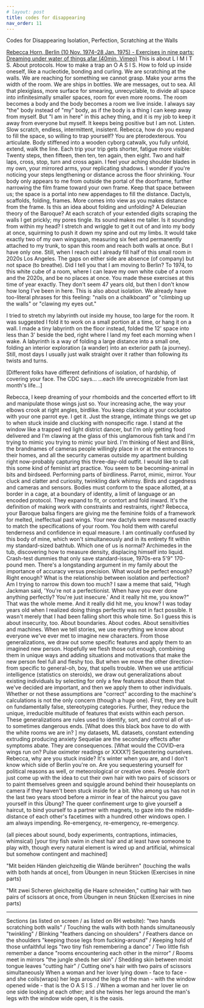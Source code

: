```yaml
---
# layout: post
title: codes for disappearing
nav_order: 11
---
```


Codes for Disappearing
Isolation, Perfection, Scratching at the Walls

[Rebecca Horn, Berlin (10 Nov. 1974–28 Jan. 1975) - Exercises in nine parts: Dreaming under water of things afar (40min, Vimeo)](https://vimeo.com/562736859)
This is about L I M I T S. About protocols. How to make a trap an O A S I S. How to fold up inside oneself, like a nucleotide, bonding and curling.
We are scratching at the walls. We are reaching for something we cannot grasp.
Make your arms the width of the room. We are ships in bottles. We are messages, out to sea. All that plexiglass, more surface for smearing, unrecyclable, to divide all space into infinitesimally smaller spaces, room for even more rooms. 
The room becomes a body and the body becomes a room we live inside.
I always say "the" body instead of "my" body, as if the body is a thing I can keep away from myself. But "I am in here" in this achey thing, and it is my job to keep it away from everyone but myself. It keeps being positive but I am not. 
Listen. Slow scratch, endless, intermittent, insistent. Rebecca, how do you expand to fill the space, so willing to trap yourself? You are pterodexterous. You articulate. Body stiffened into a wooden cyborg catwalk, you fully unfold, extend, walk the line. 
Each trip your trip gets shorter, fatigue more visible: Twenty steps, then fifteen, then ten, ten again, then eight. Two and half laps, cross, stop, turn and cross again. I feel your aching shoulder blades in my own, your mirrored arms, your replicating shadows. I wonder if you're noticing your steps lengthening or distance across the floor shrinking.
Your body only appears to me from outside the portal of the doorframe, further narrowing the film frame toward your own frame. Keep that space between us; the space is a portal into new appendages to fill the distance. Dactyls, scaffolds, folding, frames. More comes into view as you makes distance from the frame. Is this an idea about folding and unfolding? A Deleuzian theory of the Baroque? 
At each scratch of your extended digits scraping the walls I get prickly; my pores tingle. Its sound makes me taller. Is it sounding from within my head? I stretch and wriggle to get it out of and into my body at once, squirming to push it down my spine and out my limbs.
It would take exactly two of my own wingspan, measuring six feet and permanently attached to my trunk, to span this room and reach both walls at once. But I have only one. Still, when I reach out I already fill half of this small room in 2020s Los Angeles. The gaps on either side are absence (of company) but not space (to breathe).
Did I tell you that I am moving to Berlin? To 1974, to this white cube of a room, where I can leave my own white cube of a room and the 2020s, and be no places at once.
You made these exercises at this time of year exactly. They don't seem 47 years old, but then I don't know how long I've been in here. 
This is also about isolation. We already have too-literal phrases for this feeling: "nails on a chalkboard" or "climbing up the walls" or "clawing my eyes out." 

I tried to stretch my labyrinth out inside my house, too large for the room. It was suggested I fold it to work on a small portion at a time, or hang it on a wall. I made a tiny labyrinth on the floor instead, folded the 12' space into less than 3' beside the bed, right where I land my feet each morning when I wake. A labyrinth is a way of folding a large distance into a small one, folding an interior exploration (a wander) into an exterior path (a journey). Still, most days I usually just walk straight over it rather than following its twists and turns. 

[Different folks have different definitions of isolation, of hardship, of covering your face. The CDC says… …each life unrecognizable from last month's life…] 

Rebecca, I keep dreaming of your rhomboids and the concerted effort to lift and manipulate those wings just so. Your increasing ache, the way your elbows crook at right angles, birdlike.
You keep clacking at your cockatoo with your one parrot eye. I get it. Just the strange, intimate things we get up to when stuck inside and clucking with nonspecific rage. I stand at the window like a trapped red light district dancer, but I'm only getting food delivered and I'm clawing at the glass of this unglamorous fish tank and I'm trying to mimic you trying to mimic your bird. I'm thinking of Nest and Blink, the brandnames of cameras people willingly place in or at the entrances to their homes, and all the security cameras outside my apartment building right now-probably capturing this three-day-old outfit. I would like to call this some kind of feminist art practice. 
You seem to be becoming-animal in bits and birdseed. Performing parts of birdliness. Parrot, mimic, mirror. Your cluck and clatter and curiosity, twinkling dark whimsy. Birds and cagedness and cameras and sensors. 
Bodies must conform to the space allotted, at a border in a cage, at a boundary of identity, a limit of language or an encoded protocol. They expand to fit, or contort and fold inward. It's the definition of making work with constraints and restraints, right?
Rebecca, your Baroque balsa fingers are giving me the feminine folds of a framework for melted, ineffectual past wings. Your new dactyls were measured exactly to match the specifications of your room. You hold them with careful tenderness and confidence in equal measure. 
I am continually confused by this body of mine, which won't simultaneously and in its entirety fit within my standard-sized bathtub. Which one of us is normal? Archimedes in the tub, discovering how to measure density, displacing himself into liquid. Crash-test dummies that only save standard-issue, 1970s-era 5'9" 170-pound men. 
There's a longstanding argument in my family about the importance of accuracy versus precision. What would be perfect enough? Right enough? 
What is the relationship between isolation and perfection? Am I trying to narrow this down too much? 
I saw a meme that said, "Hugh Jackman said, 'You're not a perfectionist. When have you ever done anything perfectly? You're just insecure.' And it really hit me, you know?" That was the whole meme.
And it really did hit me, you know? I was today years old when I realized doing things perfectly was not in fact possible. It wasn't merely that I had been falling short this whole time.
So I guess this is about insecurity, too. About boundaries. About codes. About sensitivities and machines.
When we tell stories, we use everything we know about everyone we've ever met to imagine new characters. From those generalizations, we draw out some specific features and apply them to an imagined new person. Hopefully we flesh those out enough, combining them in unique ways and adding situations and motivations that make the new person feel full and fleshy too. 
But when we move the other direction-from specific to general-oh, boy, that spells trouble. When we use artificial intelligence (statistics on steroids), we draw out generalizations about existing individuals by selecting for only a few features about them that we've decided are important, and then we apply them to other individuals. Whether or not these assumptions are "correct" according to the machine's calculations is not the only concern (though a huge one). First, they are built on fundamentally false, stereotyping categories. Further, they reduce the unique, irreducible multitude of features that exists within each person. These generalizations are rules used to identify, sort, and control all of us-to sometimes dangerous ends.
[What does this black box have to do with the white rooms we are in? ]
my datasets, ML datasets, constant extending extruding producing anxiety
Sequelae are the secondary effects after symptoms abate. They are consequences.
[What would the COVID–era wings run on? Pulse oximeter readings or XXXX?]
Sequestering ourselves. 
Rebecca, why are you stuck inside? It's winter when you are, and I don't know which side of Berlin you're on. Are you sequestering yourself for political reasons as well, or meteorological or creative ones. People don't just come up with the idea to cut their own hair with two pairs of scissors or to paint themselves green and squiggle around behind their houseplants on camera if they haven't been stuck inside for a bit. 
Who among us has not in the last two years stood before a mirror in fear of the haircut you gave yourself in this Übung? The queer confinement urge to give yourself a haircut, to bind yourself to a partner with magnets, to gaze into the middle-distance of each other's facetimes with a hundred other windows open. I am always impending. Re-emergency, re-emergency, re-emergency.

(all pieces about sound, body experiments, contraptions, intimacies, whimsical)
[your tiny fish swim in chest hair and at least have someone to play with, though every natural element is wired up and artificial, whimsical but somehow contingent and machined]

"Mit beiden Händen gleichzeitig die Wände berühren" (touching the walls with both hands at once), from Übungen in neun Stücken (Exercises in nine parts)

"Mit zwei Scheren gleichzeitig die Haare schneiden," cutting hair with two pairs of scissors at once, from Übungen in neun Stücken (Exercises in nine parts)

---

Sections (as listed on screen / as listed on RH website):
"two hands scratching both walls" / Touching the walls with both hands simultaneously
"twinkling" / Blinking
"feathers dancing on shoulders" / Feathers dance on the shoulders
"keeping those legs from fucking-around" / Keeping hold of those unfaithful legs
"two tiny fish remembering a dance" / Two little fish remember a dance
"rooms encountering each other in the mirror" / Rooms meet in mirrors
"the jungle sheds her skin" / Shedding skin between moist tongue leaves
"cutting hair" / Cutting one's hair with two pairs of scissors simultaneously
When a woman and her lover lying down - face to face - and she coils(wraps) her legs around the legs of the man - with the window opened wide - that is the O A S I S . / When a woman and her lover lie on one side looking at each other; and she twines her legs around the man's legs with the window wide open, it is the oasis.